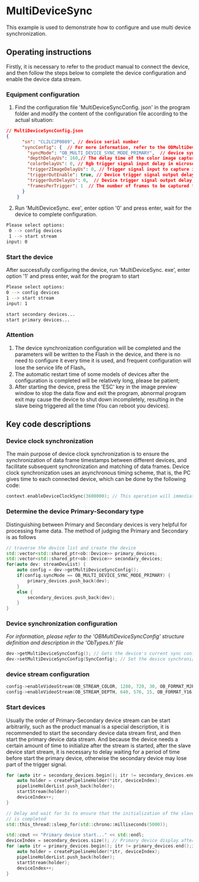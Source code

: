 # MultiDeviceSync

This example is used to demonstrate how to configure and use multi device synchronization.

## Operating instructions

Firstly, it is necessary to refer to the product manual to connect the device, and then follow the steps below to complete the device configuration and enable the device data stream.

### Equipment configuration

1. Find the configuration file 'MultiDeviceSyncConfig. json' in the program folder and modify the content of the configuration file according to the actual situation:
``` json
// MultiDeviceSyncConfig.json
{
      "sn": "CL2LC2P0089", // device serial number
      "syncConfig": {  // For more information, refer to the OBMultiDeviceSyncConfig structure definition and description in the ObTypes.h file
        "syncMode": "OB_MULTI_DEVICE_SYNC_MODE_PRIMARY",  // device sync mode：“OB_MULTI_DEVICE_SYNC_MODE_PRIMARY, OB_MULTI_DEVICE_SYNC_MODE_SECONDARY，OB_MULTI_DEVICE_SYNC_MODE_SECONDARY_SYNCED etc.” Enum define at include\libobsensor\h\ObTypes.h
        "depthDelayUs": 160,// The delay time of the color image capture after receiving the capture command or trigger signal in microseconds.; In order to prevent laser interference, it is recommended that the laser be staggered by 160us by configuring this delay between different devices
        "colorDelayUs": 0, // Rgb trigger signal input delay in microseconds
        "trigger2ImageDelayUs": 0, // Trigger signal input to capture image delay in microseconds
        "triggerOutEnable": true, // Device trigger signal output delay enable flag.
        "triggerOutDelayUs": 0,  // Device trigger signal output delay, in microseconds
        "framesPerTrigger": 1  // The number of frames to be captured for each trigger signal input; Only valid in software triggering mode and hardware triggering mode
      }
    }
```

2. Run 'MultiDeviceSync. exe', enter option '0' and press enter, wait for the device to complete configuration.

```bash
Please select options:
 0 --> config devices
 1 --> start stream
input: 0
```

### Start the device

After successfully configuring the device, run 'MultiDeviceSync. exe', enter option '1' and press enter, wait for the program to start
```bash
Please select options:
0 --> config devices
1 --> start stream
input: 1

start secondary devices...
start primary devices...
```

### Attention

1. The device synchronization configuration will be completed and the parameters will be written to the Flash in the device, and there is no need to configure it every time it is used, and frequent configuration will lose the service life of Flash。
2. The automatic restart time of some models of devices after the configuration is completed will be relatively long, please be patient;
3. After starting the device, press the 'ESC' key in the image preview window to stop the data flow and exit the program, abnormal program exit may cause the device to shut down incompletely, resulting in the slave being triggered all the time (You can reboot you devices).

## Key code descriptions

### Device clock synchronization

The main purpose of device clock synchronization is to ensure the synchronization of data frame timestamps between different devices, and facilitate subsequent synchronization and matching of data frames. Device clock synchronization uses an asynchronous timing scheme, that is, the PC gives time to each connected device, which can be done by the following code:

```cpp
context.enableDeviceClockSync(3600000); // This operation will immediately synchronize all created devices, and will automatically time every hour (3,600,000 seconds).
```

### Determine the device Primary-Secondary type
Distinguishing between Primary and Secondary devices is very helpful for processing frame data. The method of judging the Primary and Secondary is as follows
```cpp
// traverse the device list and create the device
std::vector<std::shared_ptr<ob::Device>> primary_devices;
std::vector<std::shared_ptr<ob::Device>> secondary_devices;
for(auto dev: streamDevList) {
    auto config = dev->getMultiDeviceSyncConfig();
    if(config.syncMode == OB_MULTI_DEVICE_SYNC_MODE_PRIMARY) {
        primary_devices.push_back(dev);
    }
    else {
        secondary_devices.push_back(dev);
    }
}
```

### Device synchronization configuration

*For information, please refer to the 'OBMultiDeviceSyncConfig' structure definition and description in the 'ObTypes.h' file*

```cpp
dev->getMultiDeviceSyncConfig(); // Gets the device's current sync configuration
dev->setMultiDeviceSyncConfig(SyncConfig); // Set the device synchronization configuration, which writes parameters to the device Flash, and the device takes effect after restarting
```

### device stream configuration
```cpp
config->enableVideoStream(OB_STREAM_COLOR, 1280, 720, 30, OB_FORMAT_MJPG);
config->enableVideoStream(OB_STREAM_DEPTH, 640, 576, 15, OB_FORMAT_Y16);
```

### Start devices

Usually the order of Primary-Secondary device stream can be start arbitrarily, such as the product manual is a special description, it is recommended to start the secondary device data stream first, and then start the primary device data stream. And because the device needs a certain amount of time to initialize after the stream is started, after the slave device start stream, it is necessary to delay waiting for a period of time before start the primary device, otherwise the secondary device may lose part of the trigger signal.

```cpp
for (auto itr = secondary_devices.begin(); itr != secondary_devices.end();itr++) {
    auto holder = createPipelineHolder(*itr, deviceIndex);
    pipelineHolderList.push_back(holder);
    startStream(holder);
    deviceIndex++;
}

// Delay and wait for 5s to ensure that the initialization of the slave device
// is completed
std::this_thread::sleep_for(std::chrono::milliseconds(5000));

std::cout << "Primary device start..." << std::endl;
deviceIndex = secondary_devices.size(); // Primary device display after primary devices.
for (auto itr = primary_devices.begin(); itr != primary_devices.end();itr++) {
    auto holder = createPipelineHolder(*itr, deviceIndex);
    pipelineHolderList.push_back(holder);
    startStream(holder);
    deviceIndex++;
}
```


